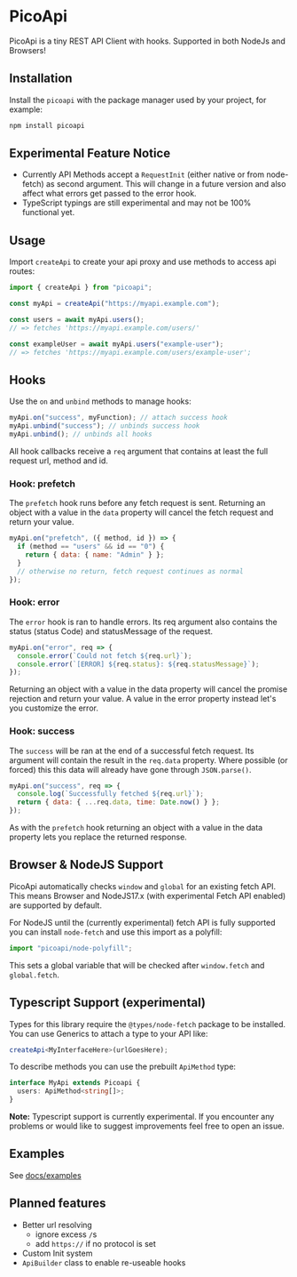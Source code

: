# PicoApi

PicoApi is a tiny REST API Client with hooks. Supported in both NodeJs and Browsers!

## Installation

Install the `picoapi` with the package manager used by your project, for example:

```sh
npm install picoapi
```

## Experimental Feature Notice

- Currently API Methods accept a `RequestInit` (either native or from node-fetch) as second argument. This will change in a future version and also affect what errors get passed to the error hook.
- TypeScript typings are still experimental and may not be 100% functional yet.

## Usage

Import `createApi` to create your api proxy and use methods to access api routes:

```js
import { createApi } from "picoapi";

const myApi = createApi("https://myapi.example.com");

const users = await myApi.users();
// => fetches 'https://myapi.example.com/users/'

const exampleUser = await myApi.users("example-user");
// => fetches 'https://myapi.example.com/users/example-user';
```

## Hooks

Use the `on` and `unbind` methods to manage hooks:

```js
myApi.on("success", myFunction); // attach success hook
myApi.unbind("success"); // unbinds success hook
myApi.unbind(); // unbinds all hooks
```

All hook callbacks receive a `req` argument that contains at least the full request url, method and id.

### Hook: prefetch

The `prefetch` hook runs before any fetch request is sent. Returning an object with a value in the `data` property will cancel the fetch request and return your value.

```js
myApi.on("prefetch", ({ method, id }) => {
  if (method == "users" && id == "0") {
    return { data: { name: "Admin" } };
  }
  // otherwise no return, fetch request continues as normal
});
```

### Hook: error

The `error` hook is ran to handle errors. Its req argument also contains the status (status Code) and statusMessage of the request.

```js
myApi.on("error", req => {
  console.error(`Could not fetch ${req.url}`);
  console.error(`[ERROR] ${req.status}: ${req.statusMessage}`);
});
```

Returning an object with a value in the data property will cancel the promise rejection and return your value. A value in the error property instead let's you customize the error.

### Hook: success

The `success` will be ran at the end of a successful fetch request. Its argument will contain the result in the `req.data` property. Where possible (or forced) this this data will already have gone through `JSON.parse()`.

```js
myApi.on("success", req => {
  console.log(`Successfully fetched ${req.url}`);
  return { data: { ...req.data, time: Date.now() } };
});
```

As with the `prefetch` hook returning an object with a value in the data property lets you replace the returned response.

## Browser & NodeJS Support

PicoApi automatically checks `window` and `global` for an existing fetch API. This means Browser and NodeJS17.x (with experimental Fetch API enabled) are supported by default.

For NodeJS until the (currently experimental) fetch API is fully supported you can install `node-fetch` and use this import as a polyfill:

```js
import "picoapi/node-polyfill";
```

This sets a global variable that will be checked after `window.fetch` and `global.fetch`.

## Typescript Support (experimental)

Types for this library require the `@types/node-fetch` package to be installed. You can use Generics to attach a type to your API like:

```ts
createApi<MyInterfaceHere>(urlGoesHere);
```

To describe methods you can use the prebuilt `ApiMethod` type:

```ts
interface MyApi extends Picoapi {
  users: ApiMethod<string[]>;
}
```

**Note:** Typescript support is currently experimental. If you encounter any problems or would like to suggest improvements feel free to open an issue.

## Examples

See [docs/examples](./docs/examples)

## Planned features

- Better url resolving
  - ignore excess `/`s
  - add `https://` if no protocol is set
- Custom Init system
- `ApiBuilder` class to enable re-useable hooks
